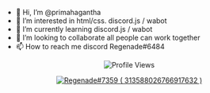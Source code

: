 - 👋 Hi, I’m @primahagantha
- 👀 I’m interested in html/css. discord.js / wabot
- 🌱 I’m currently learning  discord.js / wabot
- 💞️ I’m looking to collaborate all people can work together
- 📫 How to reach me discord Regenade#6484

<p align="center" ## Me <img src= "https://cdn.discordapp.com/emojis/894175687878017055.png?size=80" alt='stats' width="20px">

<p align="center"> <img src="https://komarev.com/ghpvc/?username=gebwyd" alt="Profile Views" /> </p>  

<p align="center">
  <a href="https://discord.com/users/313588026766917632">
     <img src="https://discord.c99.nl/widget/theme-1/313588026766917632.png" alt="Regenade#7359 ( 313588026766917632 )"/>
       </a>
</p>

<!---
primahagantha/primahagantha is a ✨ special ✨ repository because its `README.md` (this file) appears on your GitHub profile.
You can click the Preview link to take a look at your changes.
--->
